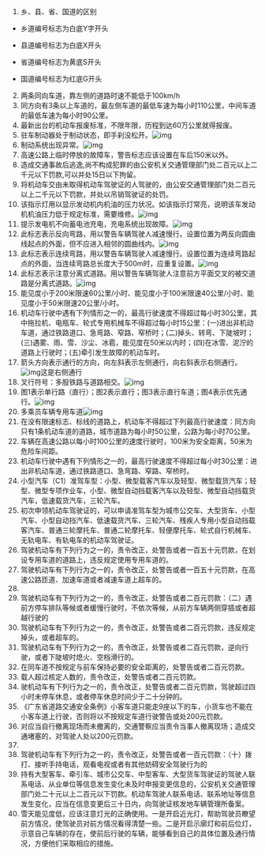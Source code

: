 1. 乡、县、省、国道的区别

- 乡道编号标志为白底Y字开头

- 县道编号标志为白底X开头

- 省道编号标志为黄底S开头

- 国道编号标志为红底G开头

2. 两条同向车道，靠左侧的道路时速不能低于100km/h
3. 同方向有3条以上车道的，最左侧车道的最低车速为每小时110公里，中间车道的最低车速为每小时90公里。
4. 最新出台的机动车报废标准，不限年限，历程到达60万公里就得报废。
5. 驻车制动器处于制动状态，即手刹没松开。![img](http://14.152.92.49:9090/uploads/test/201462014624000001136337635.jpg)
6. 制动系统出现异常。![img](http://14.152.92.49:9090/uploads/test/2014620146240000010250193.jpg)
7. 高速公路上临时停放的故障车，警告标志应该设置在车后150米以外。
8. 造成交通事故后逃逸,尚不构成犯罪的由公安机关交通管理部门处二百元以上二千元以下罚款,可以并处15日以下拘留。
9. 将机动车交由未取得机动车驾驶证的人驾驶的，由公安交通管理部门处二百元以上二千元以下罚款，并处以吊销驾驶证的处罚。
10. 该指示灯用以显示发动机内机油的压力状况。如该指示灯常亮，说明该车发动机机油压力低于规定标准，需要维修。![img](http://14.152.92.49:9090/uploads/test/201708280943069683.jpg)
11. 提示发电机不向蓄电池充电，充电系统出现故障。![img](http://14.152.92.49:9090/uploads/test/201462014624000001355147992.jpg)
12. 此标志表示反向弯路，用以警告车辆驾驶人减速慢行。设置位置为两反向圆曲线起点的外面，但不应进入相邻的圆曲线内。![img](http://14.152.92.49:9090/uploads/test/201462014624000001437381563.png)
13. 此标志表示连续弯路，用以警告车辆驾驶人减速慢行。设置位置为连续弯路起点的外面，当连续弯路总长度大于500m时，应重复设置。![img](http://14.152.92.49:9090/uploads/test/201462014624000001438244109.png)
14. 此标志表示注意分离式道路。用以警告车辆驾驶人注意前方平面交叉的被交道路是分离式道路。![img](http://14.152.92.49:9090/uploads/test/20146201462500000174123020.png)
15. 能见度小于200米限速60公里/小时、能见度小于100米限速40公里/小时、能见度小于50米限速20公里/小时。
16. 机动车行驶中遇有下列情形之一的，最高行驶速度不得超过每小时30公里，其中拖拉机、电瓶车、轮式专用机械车不得超过每小时15公里：(一)进出非机动车道，通过铁路道口、急弯路、窄路、窄桥时；(二)掉头、转弯、下陡坡时；(三)遇雾、雨、雪、沙尘、冰雹，能见度在50米以内时；(四)在冰雪、泥泞的道路上行驶时；(五)牵引发生故障的机动车时。
17. 箭头方向表示通行的方向，向左斜表示左侧通行，向右斜表示右侧通行。![img](http://14.152.92.49:9090/uploads/test/201462014624000001634424678.jpg)这是右侧通行
18. 叉行符号：多股铁路与道路相交。![img](http://14.152.92.49:9090/uploads/test/201508130919498185.jpg)
19. 图1表示单行路（直行）；图2表示直行；图3表示直行车道；图4表示优先通行。![img](http://14.152.92.49:9090/uploads/test/201702231707461464.png)
20. 多乘员车辆专用车道![img](http://14.152.92.49:9090/uploads/test/20146201462400000171478742.png)
21. 在没有限速标志、标线的道路上，机动车不得超过下列最高行驶速度：同方向只有1条机动车道的道路，城市道路为每小时50公里，公路为每小时70公里。
22. 车辆在高速公路以每小时100公里的速度行驶时，100米为安全距离，50米为危险车间距。
23. 机动车行驶中遇有下列情形之一的，最高行驶速度不得超过每小时30公里：进出非机动车道，通过铁路道口、急弯路、窄路、窄桥时。
24. 小型汽车（C1）准驾车型：小型、微型载客汽车以及轻型、微型载货汽车；轻型、微型专项作业车，小型、微型自动挡载客汽车以及轻型、微型自动挡载货汽车，低速载货汽车，三轮汽车。
25. 初次申领机动车驾驶证的，可以申请准驾车型为城市公交车、大型货车、小型汽车、小型自动挡汽车、低速载货汽车、三轮汽车、残疾人专用小型自动挡载客汽车、普通三轮摩托车、普通二轮摩托车、轻便摩托车、轮式自行机械车、无轨电车、有轨电车的机动车驾驶证。
26. 驾驶机动车有下列行为之一的，责令改正，处警告或者一百五十元罚款，在划设专用车道的道路上，违反规定使用专用车道的。
27. 驾驶机动车有下列行为之一的，责令改正，处警告或者一百五十元罚款，在高速公路匝道、加速车道或者减速车道上超车的。
28. 
29. 驾驶机动车有下列行为之一的，责令改正，处警告或者二百元罚款：（二）遇前方停车排队等候或者缓慢行驶时，不依次等候，从前方车辆两侧穿插或者超越行驶的
30. 驾驶机动车有下列行为之一的，责令改正，处警告或者二百元罚款，违反规定掉头，或者超车的。
31. 驾驶机动车有下列行为之一的，责令改正，处警告或者二百元罚款，逆向行驶，或者下陡坡时熄火、空档滑行的。
32. 在同车道不按规定与前车保持必要的安全距离的，处警告或者二百元罚款。
33. 载人超过核定人数的，责令改正，处警告或者二百元罚款。
34. 驶机动车有下列行为之一的，责令改正，处警告或者二百元罚款，驾驶超过四小时未停车休息，或者停车休息时间少于二十分钟的。
35. 《广东省道路交通安全条例》小客车道只能走9座以下的车，小货车也不能在小客车道上行驶，否则将以不按规定车道行驶警告或处200元罚款。
36. 对应当自行撤离现场而未撤离的，交通警察应当责令当事人撤离现场；造成交通堵塞的，对驾驶人处以200元罚款。
37. 
38. 驾驶机动车有下列行为之一的，责令改正，处警告或者一百元罚款：（十）拨打、接听手持电话，观看电视或者有其他妨碍安全驾驶行为的
39. 持有大型客车、牵引车、城市公交车、中型客车、大型货车驾驶证的驾驶人联系电话、从业单位等信息发生变化未及时申报变更信息的，公安机关交通管理部门处二十元以上二百元以下罚款。机动车驾驶人联系电话、联系地址等信息发生变化，应当在信息变更后三十日内，向驾驶证核发地车辆管理所备案。
40. 雪天能见度低，应该注意灯光的正确使用。一是开启近光灯，帮助驾驶员瞭望前方情况，使驾驶员对前方情况看得清楚一些。二是开启示廓灯和前后位灯，示意自己车辆的存在，使前后行驶的车辆，能够看到自己的具体位置及通行情况，方便他们采取相应的措施。